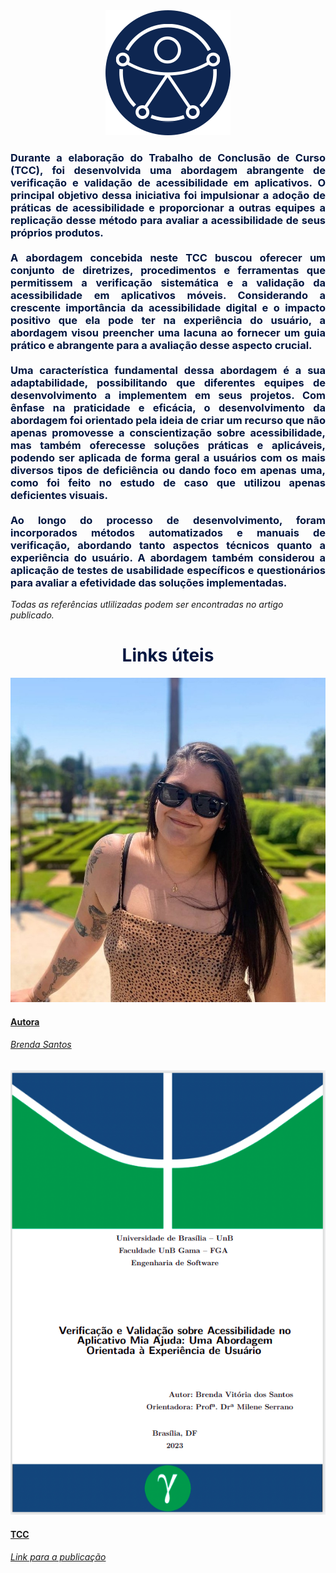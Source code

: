 <div>
  <center>
  <img class="photo" src="assets/logo.png" alt="logo">
  <h3 style="color: #011640; text-align: justify">
Durante a elaboração do Trabalho de Conclusão de Curso (TCC), foi desenvolvida uma abordagem abrangente de verificação e validação de acessibilidade em aplicativos. O principal objetivo dessa iniciativa foi impulsionar a adoção de práticas de acessibilidade e proporcionar a outras equipes a replicação desse método para avaliar a acessibilidade de seus próprios produtos.      
<br />
<br />
A abordagem concebida neste TCC buscou oferecer um conjunto de diretrizes, procedimentos e ferramentas que permitissem a verificação sistemática e a validação da acessibilidade em aplicativos móveis. Considerando a crescente importância da acessibilidade digital e o impacto positivo que ela pode ter na experiência do usuário, a abordagem visou preencher uma lacuna ao fornecer um guia prático e abrangente para a avaliação desse aspecto crucial.       
<br />
<br />
Uma característica fundamental dessa abordagem é a sua adaptabilidade, possibilitando que diferentes equipes de desenvolvimento a implementem em seus projetos. Com ênfase na praticidade e eficácia, o desenvolvimento da abordagem foi orientado pela ideia de criar um recurso que não apenas promovesse a conscientização sobre acessibilidade, mas também oferecesse soluções práticas e aplicáveis, podendo ser aplicada de forma geral a usuários com os mais diversos tipos de deficiência ou dando foco em apenas uma, como foi feito no estudo de caso que utilizou apenas deficientes visuais.         
<br />
<br />
Ao longo do processo de desenvolvimento, foram incorporados métodos automatizados e manuais de verificação, abordando tanto aspectos técnicos quanto a experiência do usuário. A abordagem também considerou a aplicação de testes de usabilidade específicos e questionários para avaliar a efetividade das soluções implementadas.

  </h3>
</div>

*Todas as referências utlilizadas podem ser encontradas no artigo publicado.*

<div>
<h1 style="color: #011640; font-weight: bold; text-align: center"> Links úteis </h1>
<div class="pictures">
<a href="https://github.com/brendavsantos">
  <div class="repo-border">
	<img class="photo" src="assets/members/brenda_eps.jpg" alt="Brenda">
  </div>
	<h4 class="legenda">Autora</h4>
	<h6 class=legenda>Brenda Santos</h6>
</a>
<a href="https://github.com/brendavsantos">
  <div class="repo-border">
	<img class="photoRepo" src="assets/repositories/capa-tcc.png" alt="MicroService">
  </div>
	<h4 class="legenda">TCC</h4>
	<h6 class=legenda>Link para a publicação</h6>
</a>
</div>
</div>

